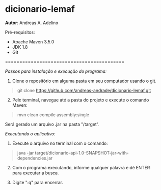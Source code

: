 # dicionario-lemaf

**Autor**: Andreas A. Adelino

Pré-requisitos:

- Apache Maven 3.5.0
- JDK 1.8
- Git 

==========================================

_Passos para instalação e execução do programa:_

1. Clone o repositório em alguma pasta em seu computador usando o git.
> git clone https://github.com/andreas-andrade/dicionario-lemaf.git

2. Pelo terminal, navegue até a pasta do projeto e execute o comando Maven:
> mvn clean compile assembly:single

Será gerado um arquivo .jar na pasta "/target".

_Executando o aplicativo:_
 
1. Execute o arquivo no terminal com o comando: 
> java -jar target/dicionario-api-1.0-SNAPSHOT-jar-with-dependencies.jar 

2. Com o programa executando, informe qualquer palavra e dê ENTER para executar a busca.

3. Digite ":q" para encerrar.